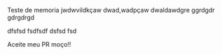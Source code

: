 Teste de memoria jwdwvildkçaw
dwad,wadpçaw
dwaldawdgre
ggrdgdr
gdrgdrgd

dfsfsd
fsdfsdf
dsfsd
fsd

Aceite meu PR moço!!
